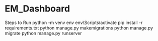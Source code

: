 # EM_Dashboard
Steps to Run 
python -m venv env
env\Scripts\activate
pip install -r requirements.txt
python manage.py makemigrations
python manage.py migrate
python manage.py runserver
